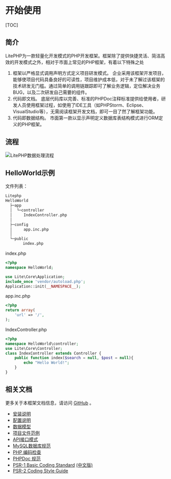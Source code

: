 # 开始使用

[TOC]

## 简介
LitePHP为一款轻量化开发模式的PHP开发框架。框架除了提供快捷灵活、简洁高效的开发模式之外，相对于市面上常见的PHP框架，有着以下特殊之处

1. 框架以严格显式调用声明方式定义项目研发模式。
	企业采用该框架开发项目，能够使项目代码具备良好的可读性，项目维护成本低，对于未了解过该框架的技术研发无门槛。通过简单的调用链跟踪即可了解业务逻辑，定位解决业务BUG，以及二次研发自己需要的组件。
2. 代码即文档。
底层代码库以完善、标准的PHPDoc注释标准提供给使用者，研发人员使用框架过程，如使用了IDE工具（如PHPStorm、Eclipse、VisualStudio等），无需阅读框架开发文档，即可一目了然了解框架功能。
3. 代码即数据结构。
市面第一款以显示声明定义数据库表结构模式进行ORM定义的PHP框架。

## 流程
![LitePHP数据处理流程](docs/assert/flow.png)

## HelloWorld示例

文件列表：
``` cmd
Litephp
HelloWorld
  ├─app
  │  └─controller
  │　　　IndexController.php
  │
  ├─config
  │　　　app.inc.php
  │
  └─public
　 　　　index.php
```

index.php

``` php
<?php
namespace HelloWorld;

use Lite\Core\Application;
include_once 'vendor/autoload.php';
Application::init(__NAMESPACE__);
```

app.inc.php
``` php
<?php
return array(
	'url' => '/',
);
```

IndexController.php
``` php
<?php
namespace HelloWorld\controller;
use Lite\Core\Controller;
class IndexController extends Controller {
	public function index($search = null, $post = null){
		echo "Hello World!";
	}
}
```

## 相关文档
更多关于本框架文档信息，请访问 [GitHub](https://github.com/sasumi/litephp) 。

- [安装说明](docs/install.md)
- [配置说明](docs/config.md)
- [数据模型](docs/model.md)
- [项目文件范例](docs/file.md)
- [API接口模式](docs/api.md)
- [MySQL数据库规范](docs/DBDesign.md)
- [PHP 编码检查](docs/inspection.md)
- [PHPDoc 规范](http://docs.phpdoc.org/references/phpdoc/index.html)
- [PSR-1 Basic Coding Standard](https://www.php-fig.org/psr/psr-1/) [(中文版)](https://laravel-china.org/topics/2078/psr-specification-psr-1-basic-coding-specification)
- [PSR-2 Coding Style Guide](https://www.php-fig.org/psr/psr-2/)
